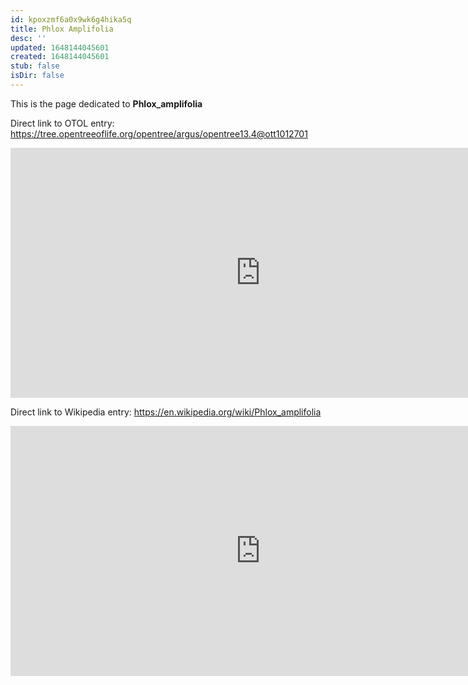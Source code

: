 ```yaml
---
id: kpoxzmf6a0x9wk6g4hika5q
title: Phlox Amplifolia
desc: ''
updated: 1648144045601
created: 1648144045601
stub: false
isDir: false
---
```

This is the page dedicated to **Phlox_amplifolia**


Direct link to OTOL entry: https://tree.opentreeoflife.org/opentree/argus/opentree13.4@ott1012701



<html>
    <body>
    <iframe src="https://tree.opentreeoflife.org/opentree/argus/opentree13.4@ott1012701"
    width="800" height="400" frameborder="0" allowfullscreen> </iframe>
    </body>
</html>
    


Direct link to Wikipedia entry: https://en.wikipedia.org/wiki/Phlox_amplifolia



<html>
    <body>
    <iframe src="https://en.wikipedia.org/wiki/Phlox_amplifolia"
    width="800" height="400" frameborder="0" allowfullscreen> </iframe>
    </body>
</html>
    
